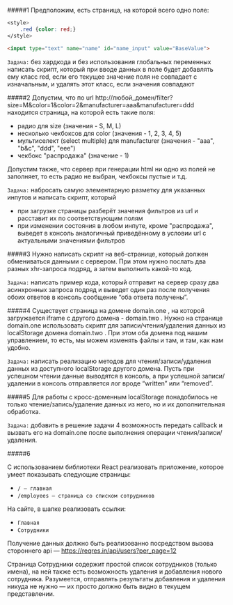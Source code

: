 #####1 
Предположим, есть страница, на которой всего одно поле:
```css
<style>
    .red {color: red;}
</style>
```
```html
<input type="text" name="name" id="name_input" value="BaseValue">
```

`Задача:` без хардкода и без использования глобальных переменных написать скрипт,
который при вводе данных в поле будет добавлять ему класс red, если его текущее
значение поля не совпадает с изначальным, и удалять этот класс, если значения
совпадают

#####2
Допустим, что по url
http://любой_домен/filter?size=M&color=1&color=2&manufacturer=aaa&manufacturer=ddd
находится страница, на которой есть такие поля:
 - радио для size (значения - S, M, L)
 - несколько чекбоксов для color (значения - 1, 2, 3, 4, 5)
 - мультиселект (select multiple) для manufacturer (значения - "aaa", "b&c", "ddd",
"eee")
 - чекбокс "распродажа" (значение - 1)
 
Допустим также, что сервер при генерации html ни одно из полей не заполняет, то есть
радио не выбран, чекбоксы пустые и т.д.

`Задача:` набросать самую элементарную разметку для указанных инпутов и написать
скрипт, который
 - при загрузке страницы разберёт значения фильтров из url и расставит их по
соответствующим полям
 - при изменении состояния в любом инпуте, кроме "распродажа", выведет в
консоль аналогичный приведённому в условии url с актуальными значениями
фильтров

#####3 
Нужно написать скрипт на веб-странице, который должен обмениваться данными с
сервером. При этом нужно послать два разных xhr-запроса подряд, а затем выполнить
какой-то код.

`Задача:` написать пример кода, который отправит на сервер сразу два асинхронных
запроса подряд и выведет один раз после получения обоих ответов в консоль
сообщение “оба ответа получены”.

#####4 
Существует страница на домене domain.one , на которой загружается iframe с
другого домена - domain.two . Нужно на странице domain.one использовать скрипт для
записи/чтения/удаления данных из localStorage домена domain.two . При этом оба
домена под нашим управлением, то есть, мы можем изменять файлы и там, и там, как
нам удобно.

`Задача:` написать реализацию методов для чтения/записи/удаления данных из
доступного localStorage другого домена. Пусть при успешном чтении данные
выводятся в консоль, а при успешной записи/удалении в консоль отправляется лог
вроде “written” или “removed”.

#####5 
Для работы с кросс-доменным localStorage понадобилось не только
чтение/запись/удаление данных из него, но и их дополнительная обработка.

`Задача:` добавить в решение задачи 4 возможность передать callback и вызвать его на
domain.one после выполнения операции чтения/записи/удаления.

#####6 

С использованием библиотеки React реализовать приложение, которое умеет
показывать следующие страницы:
 -  `/ — главная`
 - `/employees — страница со списком сотрудников`
 
На сайте, в шапке реализовать ссылки:
 - `Главная`
 - `Сотрудники`
 
Получение данных должно быть реализованно посредством вызова стороннего api —
https://reqres.in/api/users?per_page=12

Страница Сотрудники содержит простой список сотрудников (только имена), на ней
также есть возможность удаления и добавления нового сотрудника. Разумеется,
отправлять результаты добавления и удаления никуда не нужно — их просто должно
быть видно в текущем представлении.